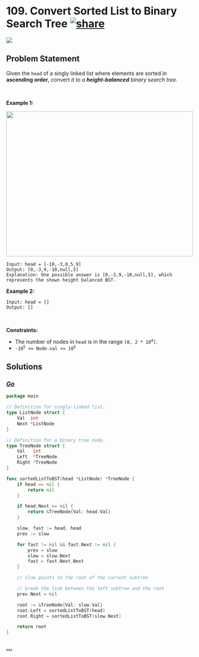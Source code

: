 # 109. Convert Sorted List to Binary Search Tree [![share]](https://leetcode.com/problems/convert-sorted-list-to-binary-search-tree/)

![][medium]

## Problem Statement

<p>Given the <code>head</code> of a singly linked list where elements are sorted in <strong>ascending order</strong>, convert <em>it to a </em><span data-keyword="height-balanced"><strong><em>height-balanced</em></strong></span> <em>binary search tree</em>.</p>
<p> </p>
<p><strong class="example">Example 1:</strong></p>
<img alt="" src="https://assets.leetcode.com/uploads/2020/08/17/linked.jpg" style="width: 500px; height: 388px;"/>

```
Input: head = [-10,-3,0,5,9]
Output: [0,-3,9,-10,null,5]
Explanation: One possible answer is [0,-3,9,-10,null,5], which represents the shown height balanced BST.
```

<p><strong class="example">Example 2:</strong></p>

```
Input: head = []
Output: []
```

<p> </p>
<p><strong>Constraints:</strong></p>
<ul>
<li>The number of nodes in <code>head</code> is in the range <code>[0, 2 * 10<sup>4</sup>]</code>.</li>
<li><code>-10<sup>5</sup> &lt;= Node.val &lt;= 10<sup>5</sup></code></li>
</ul>

## Solutions

### [_Go_](convert_sorted_list_to_bst.go)

```go [Go]
package main

// Definition for singly-linked list.
type ListNode struct {
	Val  int
	Next *ListNode
}

// Definition for a binary tree node.
type TreeNode struct {
	Val   int
	Left  *TreeNode
	Right *TreeNode
}

func sortedListToBST(head *ListNode) *TreeNode {
	if head == nil {
		return nil
	}

	if head.Next == nil {
		return &TreeNode{Val: head.Val}
	}

	slow, fast := head, head
	prev := slow

	for fast != nil && fast.Next != nil {
		prev = slow
		slow = slow.Next
		fast = fast.Next.Next
	}

	// slow points to the root of the current subtree

	// break the link between the left subtree and the root
	prev.Next = nil

	root := &TreeNode{Val: slow.Val}
	root.Left = sortedListToBST(head)
	root.Right = sortedListToBST(slow.Next)

	return root
}

```

### [_..._]()

```

```

<!----------------------------------{ link }--------------------------------->

[share]: https://graph.org/file/3ea5234dda646b71c574a.png
[easy]: https://img.shields.io/badge/Difficulty-Easy-bright.svg
[medium]: https://img.shields.io/badge/Difficulty-Medium-yellow.svg
[hard]: https://img.shields.io/badge/Difficulty-Hard-red.svg
